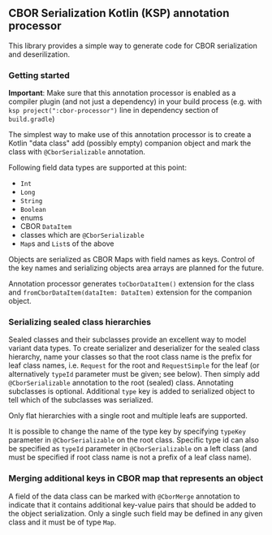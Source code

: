 ## CBOR Serialization Kotlin (KSP) annotation processor

This library provides a simple way to generate code for CBOR
serialization and deserilization.

### Getting started

**Important**: Make sure that this annotation processor is enabled as
a compiler plugin (and not just a dependency) in your build process (e.g.
with `ksp project(":cbor-processor")` line in dependency section of
`build.gradle`)

The simplest way to make use of this annotation processor is to
create a Kotlin "data class" add (possibly empty) companion
object and mark the class with `@CborSerializable` annotation.

Following field data types are supported at this point:
 - `Int`
 - `Long`
 - `String`
 - `Boolean`
 - enums
 - CBOR `DataItem`
 - classes which are `@CborSerializable`
 - `Map`s and `List`s of the above

Objects are serialized as CBOR Maps with field names as keys. Control
of the key names and serializing objects area arrays are planned for
the future.

Annotation processor generates `toCborDataItem()` extension for the
class and `fromCborDataItem(dataItem: DataItem)` extension for the
companion object.

### Serializing sealed class hierarchies

Sealed classes and their subclasses provide an excellent way to
model variant data types. To create serializer and deserializer
for the sealed class hierarchy, name your classes so that the
root class name is the prefix for leaf class names, i.e.
`Request` for the root and `RequestSimple` for the leaf (or
alternatively `typeId` parameter must be given; see below).
Then simply add `@CborSerializable` annotation to the root
(sealed) class. Annotating subclasses is optional. Additional
`type` key is added to serialized object to tell which of the
subclasses was serialized.

Only flat hierarchies with a single root and multiple leafs are
supported.

It is possible to change the name of the type key by specifying
`typeKey` parameter in `@CborSerializable` on the root class.
Specific type id can also be specified as `typeId` parameter in
`@CborSerializable` on a left class (and must be specified if 
root class name is not a prefix of a leaf class name).

### Merging additional keys in CBOR map that represents an object

A field of the data class can be marked with `@CborMerge` annotation
to indicate that it contains additional key-value pairs that should
be added to the object serialization. Only a single such field may be
defined in any given class and it must be of type `Map`.

